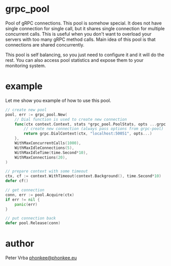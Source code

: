 # grpc_pool

Pool of gRPC connections. This pool is somehow special. It does not have single connection for single call,
but it shares single connection for multiple concurrent calls. This is useful when you don't want to overload
your servers with too many gRPC method calls.
Main idea of this pool is that connections are shared concurrently.

This pool is self balancing, so you just need to configure it and it will do the rest.
You can also access pool statistics and expose them to your monitoring system.

# example

Let me show you example of how to use this pool.

```go
// create new pool
pool, err := grpc_pool.New(
    // Dial function is used to create new connection
    func(ctx context.Context, stats *grpc_pool.PoolStats, opts ...grpc.DialOption) (*grpc.ClientConn, error) {
        // create new connection (always pass options from grpc-pool)
        return grpc.DialContext(ctx, "localhost:50051", opts...) 
    }, 
    WithMaxConcurrentCalls(1000),
    WithMaxIdleConnections(5),
    WithMaxIdleTime(time.Second*10),
    WithMaxConnections(20),
)

// prepare context with some timeout
ctx, cf := context.WithTimeout(context.Background(), time.Second*10)
defer cf()

// get connection
conn, err := pool.Acquire(ctx)
if err != nil {
	panic(err)
}

// put connection back
defer pool.Release(conn)
```


# author

Peter Vrba <phonkee@phonkee.eu>